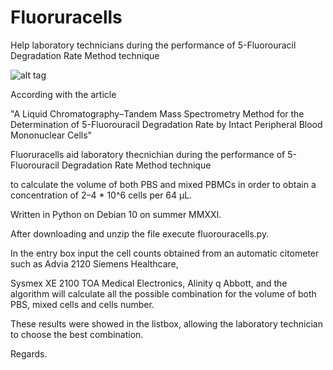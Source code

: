 # Fluoruracells
Help laboratory technicians during the performance of  5-Fluorouracil Degradation Rate Method technique


![alt tag](https://user-images.githubusercontent.com/5463566/183285593-98c82f5e-db0f-4a07-9489-5476ba1b08c9.png)

According with the article 

"A Liquid Chromatography–Tandem Mass Spectrometry Method for the Determination of 5-Fluorouracil Degradation Rate by Intact Peripheral Blood Mononuclear Cells"

Fluoruracells aid laboratory thecnichian during the performance of  5-Fluorouracil Degradation Rate Method technique 

to calculate the volume of both PBS and mixed PBMCs in order to obtain a concentration of 2–4 * 10^6 cells per 64 µL.

Written in Python on Debian 10 on summer MMXXI.

After downloading and unzip the file execute fluorouracells.py.

In the entry box input the cell counts obtained from an automatic citometer such as Advia 2120 Siemens Healthcare, 

Sysmex XE 2100 TOA Medical Electronics, Alinity q Abbott, and the algorithm will calculate all the possible combination for the volume of both PBS, mixed 
cells and cells number.

These results were showed in the listbox, allowing the laboratory technician to choose the best combination.



Regards.
